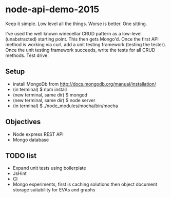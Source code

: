 # node-api-demo-2015

Keep it simple.
Low level all the things.
Worse is better.
One sitting.

I've used the well known winecellar CRUD pattern as a low-level (unabstracted) starting point.
This then gets Mongo'd.
Once the first API method is working via curl, add a unit testing framework (testing the tester).
Once the unit testing framework succeeds, write the tests for all CRUD methods.
Test drive.


## Setup

- install MongoDb from http://docs.mongodb.org/manual/installation/
- (in terminal)
$ npm install
- (new terminal, same dir) 
$ mongod
- (new terminal, same dir) 
$ node server
- (in terminal)
$ ./node_modules/mocha/bin/mocha

## Objectives

- Node express REST API
- Mongo database

## TODO list

- Expand unit tests using boilerplate
- JsHint
- CI
- Mongo experiments, first is caching solutions then object document storage suitability for EVAs and graphs

